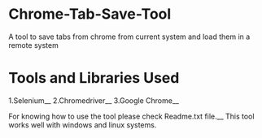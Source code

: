 # Chrome-Tab-Save-Tool
A tool to save tabs from chrome from current system and load them in a remote system
# Tools and Libraries Used 
1.Selenium__
2.Chromedriver__
3.Google Chrome__

For knowing how to use the tool please check Readme.txt file.__
This tool works well with windows and linux systems.

